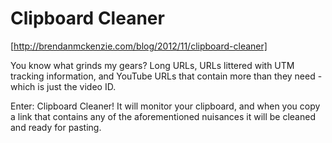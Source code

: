 Clipboard Cleaner
=================

[http://brendanmckenzie.com/blog/2012/11/clipboard-cleaner]

You know what grinds my gears? Long URLs, URLs littered with UTM tracking information, and YouTube URLs that contain more than they need - which is just the video ID.

Enter: Clipboard Cleaner! It will monitor your clipboard, and when you copy a link that contains any of the aforementioned nuisances it will be cleaned and ready for pasting.
